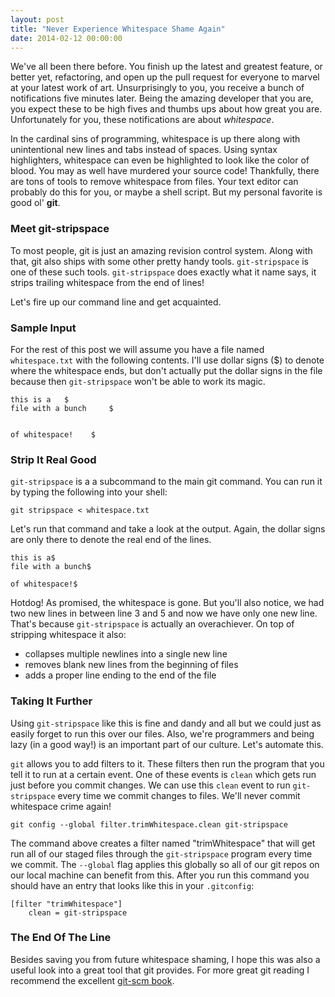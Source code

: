 ```yaml
---
layout: post
title: "Never Experience Whitespace Shame Again"
date: 2014-02-12 00:00:00
---
```


We've all been there before. You finish up the latest and greatest feature, or
better yet, refactoring, and open up the pull request for everyone to marvel at
your latest work of art. Unsurprisingly to you, you receive a bunch of
notifications five minutes later. Being the amazing developer that you are, you
expect these to be high fives and thumbs ups about how great you are.
Unfortunately for you, these notifications are about *whitespace*.

In the cardinal sins of programming, whitespace is up there along with
unintentional new lines and tabs instead of spaces. Using syntax highlighters,
whitespace can even be highlighted to look like the color of blood. You may as
well have murdered your source code! Thankfully, there are tons of tools to
remove whitespace from files. Your text editor can probably do this for you, or
maybe a shell script. But my personal favorite is good ol' **git**.

### Meet git-stripspace
To most people, git is just an amazing revision control system. Along with
that, git also ships with some other pretty handy tools. ``git-stripspace`` is
one of these such tools. `git-stripspace` does exactly what it name says, it
strips trailing whitespace from the end of lines!

Let's fire up our command line and get acquainted.

### Sample Input
For the rest of this post we will assume you have a file named `whitespace.txt`
with the following contents. I'll use dollar signs ($) to denote where the
whitespace ends, but don't actually put the dollar signs in the file because
then `git-stripspace` won't be able to work its magic.

```
this is a   $
file with a bunch     $


of whitespace!    $
```

### Strip It Real Good
`git-stripspace` is a a subcommand to the main git command. You can run it by
typing the following into your shell:

`git stripspace < whitespace.txt`

Let's run that command and take a look at the output. Again, the dollar signs
are only there to denote the real end of the lines. 

```
this is a$
file with a bunch$

of whitespace!$
```

Hotdog! As promised, the whitespace is gone. But you'll also notice, we had two
new lines in between line 3 and 5 and now we have only one new line. That's
because `git-stripspace` is actually an overachiever. On top of stripping
whitespace it also:

* collapses multiple newlines into a single new line
* removes blank new lines from the beginning of files
* adds a proper line ending to the end of the file

### Taking It Further
Using `git-stripspace` like this is fine and dandy and all but we could just as
easily forget to run this over our files. Also, we're programmers and being
lazy (in a good way!) is an important part of our culture. Let's automate this.

`git` allows you to add filters to it. These filters then run the program that
you tell it to run at a certain event. One of these events is `clean` which
gets run just before you commit changes. We can use this `clean` event to run
`git-stripspace` every time we commit changes to files. We'll never commit
whitespace crime again!

`git config --global filter.trimWhitespace.clean git-stripspace`

The command above creates a filter named "trimWhitespace" that will get run all
of our staged files through the `git-stripspace` program every time we commit.
The `--global` flag applies this globally so all of our git repos on our local
machine can benefit from this. After you run this command you should have an
entry that looks like this in your `.gitconfig`:

```
[filter "trimWhitespace"]
	clean = git-stripspace
```

### The End Of The Line
Besides saving you from future whitespace shaming, I hope this was also a
useful look into a great tool that git provides. For more great git reading I
recommend the excellent [git-scm book](http://git-scm.com/book).
